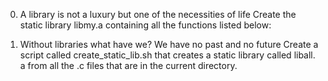 0. A library is not a luxury but one of the necessities of life
	Create the static library libmy.a containing all the functions listed below:

1. Without libraries what have we? We have no past and no future
	Create a script called create_static_lib.sh that creates a static library called liball.	a from all the .c files that are in the current directory.
